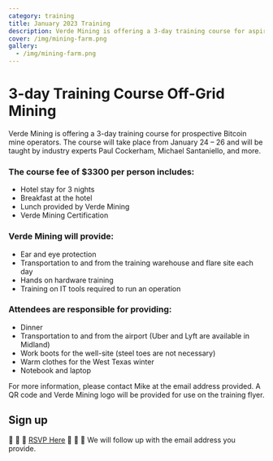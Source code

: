 ```yaml
---
category: training
title: January 2023 Training
description: Verde Mining is offering a 3-day training course for aspiring Bitcoin miners
cover: /img/mining-farm.png
gallery:
  - /img/mining-farm.png
---
```

3-day Training Course Off-Grid Mining
=====================

Verde Mining is offering a 3-day training course for prospective Bitcoin mine operators. The course will take place from January 24 – 26 and will be taught by industry experts Paul Cockerham, Michael Santaniello, and more.

### The course fee of $3300 per person includes:

*   Hotel stay for 3 nights
*   Breakfast at the hotel
*   Lunch provided by Verde Mining
*   Verde Mining Certification

### Verde Mining will provide:

*   Ear and eye protection
*   Transportation to and from the training warehouse and flare site each day
*   Hands on hardware training
*   Training on IT tools required to run an operation 

### Attendees are responsible for providing:

*   Dinner
*   Transportation to and from the airport (Uber and Lyft are available in Midland)
*   Work boots for the well-site (steel toes are not necessary)
*   Warm clothes for the West Texas winter
*   Notebook and laptop

For more information, please contact Mike at the email address provided. A QR code and Verde Mining logo will be provided for use on the training flyer.

## Sign up
🚨 🚨 🚨 [RSVP Here](https://docs.google.com/forms/d/1Yr3-JB7v39hP1yLl7tfJ08KPPA6HQzbKi-5fafCfJpQ) 🚨 🚨 🚨
We will follow up with the email address you provide.